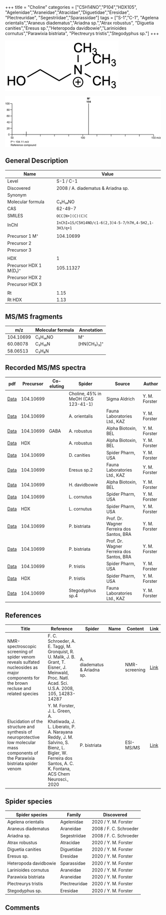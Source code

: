 +++
title = "Choline"
categories = ["C5H14NO","P104","HDX105",
"Agelenidae","Araneidae","Atracidae","Diguetidae","Eresidae",
"Plectreuridae",
"Segestriidae","Sparassidae"]
tags = ["S-1","C-1",
"Agelena orientalis","Araneus diadematus","Ariadna sp.","Atrax robustus",
"Diguetia canities","Eresus sp.","Heteropoda davidbowie","Larinioides cornutus","Parawixia bistriata",
"Plectreurys tristis","Stegodyphus sp."]
+++

![](/img/Choline.png)

![](/img_MSMS/104_Choline.png)

## General Description

| Name                   | Value                              |
|------------------------|------------------------------------|
| Level                  | S-1 / C-1                          |
| Discovered             | 2008 / A. diadematus & Ariadna sp. |
| Synonym                |                                    |
| Molecular formula      | C₅H₁₄NO                            |
| CAS                    | 62-49-7                            |
| SMILES | `OCC[N+](C)(C)C`  |
| InChI  | `InChI=1S/C5H14NO/c1-6(2,3)4-5-7/h7H,4-5H2,1-3H3/q+1`  |
|                        |                                    |
| Precursor 1  M⁺        | 104.10699                          |
| Precursor 2            |                                    |
| Precursor 3            |                                    |
|                        |                                    |
| HDX                    | 1                                  |
| Precursor HDX 1  M(D₁)⁺ | 105.11327                          |
| Precursor HDX 2        |                                    |
| Precursor HDX 3        |                                    |
|                        |                                    |
| Rt                     | 1.15                               |
| Rt HDX                 | 1.13                                   |

## MS/MS fragments

| m/z       | Molecular formula | Annotation  |
|-----------|-------------------|-------------|
| 104.10699 | C₅H₁₄NO           | M⁺          |
| 60.08078  | C₃H₁₀N            | [HN(CH₃)₃]⁺ |
| 58.06513  | C₃H₈N             |             |

## Recorded MS/MS spectra

| pdf                               | Precursor | Co-eluting | Spider                              | Source        | Author        |
|-----------------------------------|-----------|------------|-------------------------------------|---------------|---------------|
| [Data](/pdf/104_Choline_1-15.pdf) | 104.10699 |            | Choline, 45% in MeOH (CAS 123-41-1) | Sigma Aldrich | Y. M. Forster |
| [Data](/pdf/A-orientalis/104_Choline_Ao.pdf) | 104.10699 |           | A. orientalis | Fauna Laboratories Ltd., KAZ | Y. M. Forster |
| [Data](/pdf/A-robustus/104_Choline_GABA_Ar.pdf) | 104.10699 | GABA           | A. robustus | Alpha Biotoxin, BEL | Y. M. Forster |
| [Data](/pdf/A-robustus/104_Choline_Ar_HDX.pdf) | HDX |            | A. robustus | Alpha Biotoxin, BEL | Y. M. Forster |
| [Data](/pdf/D-canities/104_Choline_Dc.pdf) | 104.10699 |           | D. canities | Spider Pharm, USA | Y. M. Forster |
| [Data](/pdf/Eresus-sp2/104_Choline_Er-sp2.pdf) | 104.10699 |           | Eresus sp.2 | Fauna Laboratories Ltd., KAZ | Y. M. Forster |
| [Data](/pdf/H-davidbowie/104_Choline_Hd.pdf) | 104.10699 |           | H. davidbowie | Alpha Biotoxin, BEL | Y. M. Forster |
| [Data](/pdf/L-cornutus/104_Choline_Lc.pdf) | 104.10699 |           | L. cornutus | Spider Pharm, USA | Y. M. Forster |
| [Data](/pdf/L-cornutus/104_Choline_Lc_HDX.pdf) | HDX |           | L. cornutus | Spider Pharm, USA | Y. M. Forster |
| [Data](/pdf/P-bistriata/104_Choline_Pb.pdf) | 104.10699 |           | P. bistriata | Prof. Dr. Wagner Ferreira dos Santos, BRA | Y. M. Forster |
| [Data](/pdf/P-bistriata/104_Choline_Pb_HDX.pdf) | 104.10699 |           | P. bistriata | Prof. Dr. Wagner Ferreira dos Santos, BRA | Y. M. Forster |
| [Data](/pdf/P-tristis/104_Choline_Pt.pdf) | 104.10699 |           | P. tristis | Spider Pharm, USA | Y. M. Forster |
| [Data](/pdf/P-tristis/104_Choline_Pt_HDX.pdf) | HDX |           | P. tristis | Spider Pharm, USA | Y. M. Forster |
| [Data](/pdf/Stegodyphus-sp4/104_Choline_St-sp4.pdf) | 104.10699 |           | Stegodyphus sp.4 | Fauna Laboratories Ltd., KAZ | Y. M. Forster |


## References

| Title                                                                                                            | Reference                                                         | Spider     | Name  | Content     | Link                                         |
|------------------------------------------------------------------------------------------------------------------|-------------------------------------------------------------------|------------|-------|-------------|----------------------------------------------|
| NMR-spectroscopic screening of spider venom reveals sulfated nucleosides as major components for the brown recluse and related species     | F. C. Schroeder, A. E. Taggi, M. Gronquist, R. U. Malik, J. B. Grant, T. Eisner, J. Meinwald, Proc. Natl. Acad. Sci. U.S.A. 2008, 105, 14283-14287 | A. diadematus & Ariadna sp.   |      | NMR-screening | [Link](https://doi.org/10.1073/pnas.0806840105)    |
| Elucidation of the structure and synthesis of neuroprotective low molecular mass components of the Parawixia bistriata spider venom      | Y. M. Forster, J. L. Green, A. Khatiwada, J. L. Liberato, P. A. Narayana Reddy, J. M. Salvino, S. Bienz, L. Bigler, W. Ferreira dos Santos, A. C. K. Fontana, ACS Chem Neurosci., 2020          | P. bistriata       |      | ESI-MS/MS        | [Link](https://pubs.acs.org/doi/10.1021/acschemneuro.0c00007)     |

## Spider species

| Spider species     | Family       | Discovered             |
|--------------------|--------------|------------------------|
| Agelena orientalis | Agelenidae | 2020 / Y. M. Forster |
| Araneus diadematus | Araneidae    | 2008 / F. C. Schroeder |
| Ariadna sp.        | Segestriidae | 2008 / F. C. Schroeder |
| Atrax robustus | Atracidae | 2020 / Y. M. Forster |
| Diguetia canities | Diguetidae | 2020 / Y. M. Forster |
| Eresus sp. | Eresidae | 2020 / Y. M. Forster |
| Heteropoda davidbowie | Sparassidae | 2020 / Y. M. Forster |
| Larinioides cornutus | Araneidae | 2020 / Y. M. Forster |
| Parawixia bistriata | Araneidae | 2020 / Y. M. Forster |
| Plectreurys tristis | Plectreuridae | 2020 / Y. M. Forster |
| Stegodyphus sp. | Eresidae | 2020 / Y. M. Forster |

## Comments